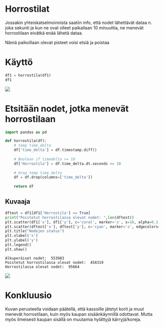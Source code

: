 Horrostilat
=

Jossakin yhteiskatselmoinnista saatiin info, että nodet lähettävät dataa n. joka sekunti ja kun ne ovat olleet paikallaan 10 minuuttia, ne menevät horrostilaan eivätkä enää lähetä dataa.

Nämä paikoillaan olevat pisteet voisi etsiä ja poistaa

# Käyttö
```python
df1 = horrostila(df1)
df1
```
![](https://gitlab.dclabra.fi/wiki/uploads/upload_35984aa0e4a2dd433972ebab07136540.png)

# Etsitään nodet, jotka menevät horrostilaan
```python
import pandas as pd

def horrostila(df):
    # temp time_delta
    df['time_delta'] = df.timestamp.diff()
    
    # Boolean if timedelta >= 10
    df['Horrostila'] = df.time_delta.dt.seconds >= 10
    
    # drop temp time_delta
    df = df.drop(columns=['time_delta'])
    
    return df
```    

## Kuvaaja
```python
dftest = df1[df1['Horrostila'] == True]
print("Poistetut horrostilassa olevat nodet: ",len(dftest))
plt.scatter(df1['x'], df1['y'], c='coral', marker='s', s=10, alpha=0.3, label="Normaalit")
plt.scatter(dftest['x'], dftest['y'], c='cyan', marker='s', edgecolors="black",  s=10, alpha=0.3, label="Horrostilassa")
plt.title("Nodejen status")
plt.xlabel('x')
plt.ylabel('y')
plt.legend()
plt.show()
```
```
Alkuperäiset nodet:  553983
Poistetut horrostilassa olevat nodet:  458319
Horrostilassa olevat nodet:  95664
```
![](https://gitlab.dclabra.fi/wiki/uploads/upload_44c6f8e88aaf092e2e6b4591f22fe4e9.png)


# Konkluusio

Kuvan perusteella voidaan päätellä, että kassoille jätetyt korit ja muut menevät horrostilaan, kuin myös kaupan sisäänkäynnillä odottavat. Mutta myös ilmeisesti kaupan sisällä on muutamia hylättyjä kärryjä/koreja.
